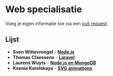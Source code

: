 # Web specialisatie

Voeg je eigen informatie toe via een [pull request](https://help.github.com/articles/using-pull-requests).

## Lijst
- **Sven Wittevrongel** - [**Node.js**](https://github.com/CupOfTea696/Node.Specialisatie)
- **Thomas Claessens** - [**Laravel**](https://github.com/DeClaessens/Laravel_WebSpecialisatie)
- **Laurens Wuyts** - [**Node.js en MongoDB**](https://github.com/laurenswuyts/webspecialisatie)
- **Ksenia Karelskaya** - [**SVG animations**](https://github.com/eZ0/SVG_animations)
